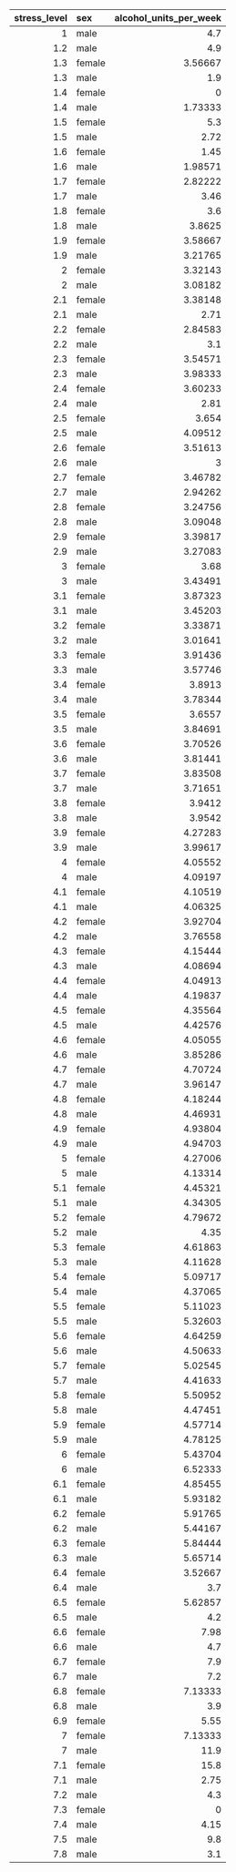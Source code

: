 |   stress_level | sex    |   alcohol_units_per_week |
|---------------:|:-------|-------------------------:|
|            1   | male   |                  4.7     |
|            1.2 | male   |                  4.9     |
|            1.3 | female |                  3.56667 |
|            1.3 | male   |                  1.9     |
|            1.4 | female |                  0       |
|            1.4 | male   |                  1.73333 |
|            1.5 | female |                  5.3     |
|            1.5 | male   |                  2.72    |
|            1.6 | female |                  1.45    |
|            1.6 | male   |                  1.98571 |
|            1.7 | female |                  2.82222 |
|            1.7 | male   |                  3.46    |
|            1.8 | female |                  3.6     |
|            1.8 | male   |                  3.8625  |
|            1.9 | female |                  3.58667 |
|            1.9 | male   |                  3.21765 |
|            2   | female |                  3.32143 |
|            2   | male   |                  3.08182 |
|            2.1 | female |                  3.38148 |
|            2.1 | male   |                  2.71    |
|            2.2 | female |                  2.84583 |
|            2.2 | male   |                  3.1     |
|            2.3 | female |                  3.54571 |
|            2.3 | male   |                  3.98333 |
|            2.4 | female |                  3.60233 |
|            2.4 | male   |                  2.81    |
|            2.5 | female |                  3.654   |
|            2.5 | male   |                  4.09512 |
|            2.6 | female |                  3.51613 |
|            2.6 | male   |                  3       |
|            2.7 | female |                  3.46782 |
|            2.7 | male   |                  2.94262 |
|            2.8 | female |                  3.24756 |
|            2.8 | male   |                  3.09048 |
|            2.9 | female |                  3.39817 |
|            2.9 | male   |                  3.27083 |
|            3   | female |                  3.68    |
|            3   | male   |                  3.43491 |
|            3.1 | female |                  3.87323 |
|            3.1 | male   |                  3.45203 |
|            3.2 | female |                  3.33871 |
|            3.2 | male   |                  3.01641 |
|            3.3 | female |                  3.91436 |
|            3.3 | male   |                  3.57746 |
|            3.4 | female |                  3.8913  |
|            3.4 | male   |                  3.78344 |
|            3.5 | female |                  3.6557  |
|            3.5 | male   |                  3.84691 |
|            3.6 | female |                  3.70526 |
|            3.6 | male   |                  3.81441 |
|            3.7 | female |                  3.83508 |
|            3.7 | male   |                  3.71651 |
|            3.8 | female |                  3.9412  |
|            3.8 | male   |                  3.9542  |
|            3.9 | female |                  4.27283 |
|            3.9 | male   |                  3.99617 |
|            4   | female |                  4.05552 |
|            4   | male   |                  4.09197 |
|            4.1 | female |                  4.10519 |
|            4.1 | male   |                  4.06325 |
|            4.2 | female |                  3.92704 |
|            4.2 | male   |                  3.76558 |
|            4.3 | female |                  4.15444 |
|            4.3 | male   |                  4.08694 |
|            4.4 | female |                  4.04913 |
|            4.4 | male   |                  4.19837 |
|            4.5 | female |                  4.35564 |
|            4.5 | male   |                  4.42576 |
|            4.6 | female |                  4.05055 |
|            4.6 | male   |                  3.85286 |
|            4.7 | female |                  4.70724 |
|            4.7 | male   |                  3.96147 |
|            4.8 | female |                  4.18244 |
|            4.8 | male   |                  4.46931 |
|            4.9 | female |                  4.93804 |
|            4.9 | male   |                  4.94703 |
|            5   | female |                  4.27006 |
|            5   | male   |                  4.13314 |
|            5.1 | female |                  4.45321 |
|            5.1 | male   |                  4.34305 |
|            5.2 | female |                  4.79672 |
|            5.2 | male   |                  4.35    |
|            5.3 | female |                  4.61863 |
|            5.3 | male   |                  4.11628 |
|            5.4 | female |                  5.09717 |
|            5.4 | male   |                  4.37065 |
|            5.5 | female |                  5.11023 |
|            5.5 | male   |                  5.32603 |
|            5.6 | female |                  4.64259 |
|            5.6 | male   |                  4.50633 |
|            5.7 | female |                  5.02545 |
|            5.7 | male   |                  4.41633 |
|            5.8 | female |                  5.50952 |
|            5.8 | male   |                  4.47451 |
|            5.9 | female |                  4.57714 |
|            5.9 | male   |                  4.78125 |
|            6   | female |                  5.43704 |
|            6   | male   |                  6.52333 |
|            6.1 | female |                  4.85455 |
|            6.1 | male   |                  5.93182 |
|            6.2 | female |                  5.91765 |
|            6.2 | male   |                  5.44167 |
|            6.3 | female |                  5.84444 |
|            6.3 | male   |                  5.65714 |
|            6.4 | female |                  3.52667 |
|            6.4 | male   |                  3.7     |
|            6.5 | female |                  5.62857 |
|            6.5 | male   |                  4.2     |
|            6.6 | female |                  7.98    |
|            6.6 | male   |                  4.7     |
|            6.7 | female |                  7.9     |
|            6.7 | male   |                  7.2     |
|            6.8 | female |                  7.13333 |
|            6.8 | male   |                  3.9     |
|            6.9 | female |                  5.55    |
|            7   | female |                  7.13333 |
|            7   | male   |                 11.9     |
|            7.1 | female |                 15.8     |
|            7.1 | male   |                  2.75    |
|            7.2 | male   |                  4.3     |
|            7.3 | female |                  0       |
|            7.4 | male   |                  4.15    |
|            7.5 | male   |                  9.8     |
|            7.8 | male   |                  3.1     |